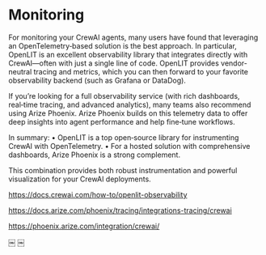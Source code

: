 # Monitoring

For monitoring your CrewAI agents, many users have found that leveraging an OpenTelemetry‐based solution is the best approach. In particular, OpenLIT is an excellent observability library that integrates directly with CrewAI—often with just a single line of code. OpenLIT provides vendor-neutral tracing and metrics, which you can then forward to your favorite observability backend (such as Grafana or DataDog).

If you’re looking for a full observability service (with rich dashboards, real‑time tracing, and advanced analytics), many teams also recommend using Arize Phoenix. Arize Phoenix builds on this telemetry data to offer deep insights into agent performance and help fine‑tune workflows.

In summary:
• OpenLIT is a top open‑source library for instrumenting CrewAI with OpenTelemetry.
• For a hosted solution with comprehensive dashboards, Arize Phoenix is a strong complement.

This combination provides both robust instrumentation and powerful visualization for your CrewAI deployments.


https://docs.crewai.com/how-to/openlit-observability

https://docs.arize.com/phoenix/tracing/integrations-tracing/crewai

https://phoenix.arize.com/integration/crewai/


￼  ￼